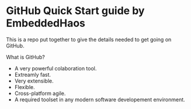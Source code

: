 # GitHub Quick Start guide by EmbeddedHaos

This is a repo put together to give the details needed to get going on GitHub.

What is GitHub?

* A very powerful colaboration tool.
* Extreamly fast.
* Very extensible.
* Flexible.
* Cross-platform agile.
* A required toolset in any modern software developement environment.

